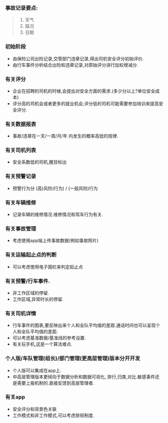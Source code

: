 ### 事故记录要点:
> 1. 天气
> 2. 路况
> 3. 日期


### 初始阶段

* 由保险公司出险记录,交管部门违章记录,得出司机安全评分初始评价.
* 由行车事件分析结合出险和违章记录,对原始评分进行加权增减分.

### 有关评分

* 企业在招聘的司机的时候,会提出对安全方面的需求.(多少分以上?单位安全成本)
* 评分高的司机会或者更多的就业机会,评分低的司机可能需要参加培训来提高安全评分.

### 有关数据报表

* 事故/违章在一天/一周/月/年 内发生的概率高低的规律.

### 有关司机列表

* 安全系数低的司机,醒目标出

### 有关预警记录

* 预警行为分  (高)风险(行为) / (一般风险)行为  

### 有关车辆维修

* 记录车辆的维修情况.维修情况和驾车行为有关.

### 有关事故管理

* 考虑使用app端上传事故数据(例如事故照片)

### 有关运输起止点的判断 

* 可以考虑使用电子围栏来判定起止点

### 有关预警/行车事件.

* 非工作区域的停留.
* 工作区域,异常时长的停留. 

### 有关司机详情

* 行车事件的图表,要反映出来个人和全队平均值的差距.通话时间也可以呈现个人和全队平均值的差距.
* 可以考虑基准数据/基准线的参考设置.
* 有关玩手机,这是一个算法难点.

### 个人版/车队管理(组长)/部门管理(更高层管理)版本分开开发

* 个人版可以集成在app上.
* 中高层管理版本更倾向于数据分析和数据可视化, 排行,归类,对比.敏感事件还是需要上报机制的.直接反馈到高层管理者.

### 有关app

* 安全评分和背景色关联
* 工作模式和非工作模式,可以考虑排班制度.





